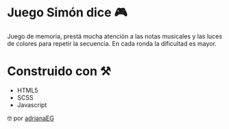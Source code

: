 # Juego Simón dice :video_game:
Juego de memoria, prestá mucha atención a las notas musicales y las luces de colores para repetir la secuencia. 
En cada ronda la dificultad es mayor. 

# Construido con :hammer_and_pick:
* HTML5
* SCSS
* Javascript

:nerd_face: por [adrianaEG](https://github.com/AdrianaEG)
